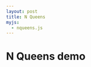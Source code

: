 ```yaml
---
layout: post
title: N Queens
myjs:
  - nqueens.js
---
```


# N Queens demo

<div id="canvas-nqueens"></div>

